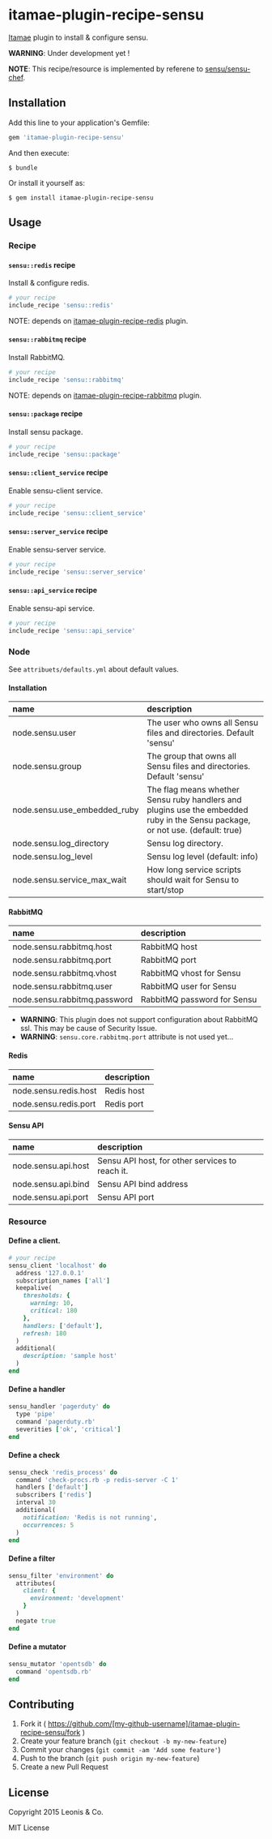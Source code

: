 # itamae-plugin-recipe-sensu

[Itamae](https://github.com/itamae-kitchen/itamae) plugin to install & configure sensu.

**WARNING**: Under development yet !

**NOTE**: This recipe/resource is implemented by referene to [sensu/sensu-chef](https://github.com/sensu/sensu-chef).

## Installation

Add this line to your application's Gemfile:

```ruby
gem 'itamae-plugin-recipe-sensu'
```

And then execute:

    $ bundle

Or install it yourself as:

    $ gem install itamae-plugin-recipe-sensu

## Usage

### Recipe

#### `sensu::redis` recipe

Install & configure redis.

```ruby
# your recipe
include_recipe 'sensu::redis'
```

NOTE: depends on [itamae-plugin-recipe-redis](https://github.com/leonis/itamae-plugin-recipe-redis) plugin.

#### `sensu::rabbitmq` recipe

Install RabbitMQ.

```ruby
# your recipe
include_recipe 'sensu::rabbitmq'
```

NOTE: depends on [itamae-plugin-recipe-rabbitmq](https://github.com/leonis/itamae-plugin-recipe-rabbitmq) plugin.

#### `sensu::package` recipe

Install sensu package.

```ruby
# your recipe
include_recipe 'sensu::package'
```

#### `sensu::client_service` recipe

Enable sensu-client service.

```ruby
# your recipe
include_recipe 'sensu::client_service'
```

#### `sensu::server_service` recipe

Enable sensu-server service.

```ruby
# your recipe
include_recipe 'sensu::server_service'
```

#### `sensu::api_service` recipe

Enable sensu-api service.

```ruby
# your recipe
include_recipe 'sensu::api_service'
```

### Node

See `attribuets/defaults.yml` about default values.

#### Installation

| name | description |
|:-----|:------------|
|node.sensu.user | The user who owns all Sensu files and directories. Default 'sensu' |
|node.sensu.group | The group that owns all Sensu files and directories. Default 'sensu' |
|node.sensu.use_embedded_ruby | The flag means whether Sensu ruby handlers and plugins use the embedded ruby in the Sensu package, or not use. (default: true) |
|node.sensu.log_directory | Sensu log directory. |
|node.sensu.log_level | Sensu log level (default: info) |
|node.sensu.service_max_wait | How long service scripts should wait for Sensu to start/stop |

#### RabbitMQ

| name | description |
|:-----|:------------|
|node.sensu.rabbitmq.host | RabbitMQ host |
|node.sensu.rabbitmq.port | RabbitMQ port |
|node.sensu.rabbitmq.vhost | RabbitMQ vhost for Sensu |
|node.sensu.rabbitmq.user | RabbitMQ user for Sensu |
|node.sensu.rabbitmq.password | RabbitMQ password for Sensu |

- **WARNING**: This plugin does not support configuration about RabbitMQ ssl. This may be cause of Security Issue.
- **WARNING**: `sensu.core.rabbitmq.port` attribute is not used yet...

#### Redis

| name | description |
|:-----|:------------|
|node.sensu.redis.host | Redis host |
|node.sensu.redis.port | Redis port |

#### Sensu API

| name | description |
|:-----|:------------|
|node.sensu.api.host | Sensu API host, for other services to reach it. |
|node.sensu.api.bind | Sensu API bind address |
|node.sensu.api.port | Sensu API port |

### Resource

#### Define a client.

```ruby
# your recipe
sensu_client 'localhost' do
  address '127.0.0.1'
  subscription_names ['all']
  keepalive(
    thresholds: {
      warning: 10,
      critical: 180
    },
    handlers: ['default'],
    refresh: 180
  )
  additional(
    description: 'sample host'
  )
end
```

#### Define a handler

```ruby
sensu_handler 'pagerduty' do
  type 'pipe'
  command 'pagerduty.rb'
  severities ['ok', 'critical']
end
```

#### Define a check

```ruby
sensu_check 'redis_process' do
  command 'check-procs.rb -p redis-server -C 1'
  handlers ['default']
  subscribers ['redis']
  interval 30
  additional(
    notification: 'Redis is not running',
    occurrences: 5
  )
end
```

#### Define a filter

```ruby
sensu_filter 'environment' do
  attributes(
    client: {
      environment: 'development'
    }
  )
  negate true
end
```

#### Define a mutator

```ruby
sensu_mutator 'opentsdb' do
  command 'opentsdb.rb'
end
```

## Contributing

1. Fork it ( https://github.com/[my-github-username]/itamae-plugin-recipe-sensu/fork )
2. Create your feature branch (`git checkout -b my-new-feature`)
3. Commit your changes (`git commit -am 'Add some feature'`)
4. Push to the branch (`git push origin my-new-feature`)
5. Create a new Pull Request

## License

Copyright 2015 Leonis & Co.

MIT License
